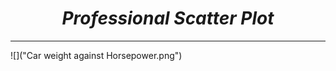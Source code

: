 <i><h1 align='center'>Professional Scatter Plot</h1></i>
<hr>

![]("Car weight against Horsepower.png")
